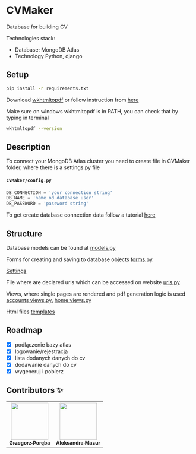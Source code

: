 # CVMaker

Database for building CV

Technologies stack:

- Database: MongoDB Atlas
- Technology Python, django

## Setup

```bash
pip install -r requirements.txt
```
Download [wkhtmltopdf](https://wkhtmltopdf.org/downloads.html) or follow instruction from [here](https://github.com/worlduniting/bookshop/wiki/Installing-wkhtmltopdf)

Make sure on windows wkhtmltopdf is in PATH, you can check that by typing in terminal 
```bash
wkhtmltopdf --version
```
## Description

To connect your MongoDB Atlas cluster you need to create file in CVMaker folder, where there is a settings.py file
 
 #### **`CVMaker/config.py`**
 ```python
DB_CONNECTION = 'your connection string'
DB_NAME = 'name od database user'
DB_PASSWORD = 'password string'
```

To get create database connection data follow a tutorial [here](https://docs.atlas.mongodb.com/connect-to-cluster/)

## Structure

Database models can be found at
[models.py](./home/models.py)

Forms for creating and saving to database objects 
[forms.py](./accounts/forms.py)

[Settings](./CVMaker/settings.py)

File where are declared urls which can be accessed on website
[urls.py](./CVMaker/urls.py)

Views, where single pages are rendered and pdf generation logic is used
[accounts views.py](./accounts/views.py),
[home views.py](./home/views.py)

Html files 
[templates](./templates)


## Roadmap

- [x] podlączenie bazy atlas
- [x] logowanie/rejestracja
- [x] lista dodanych danych do cv
- [x] dodawanie danych do cv
- [x] wygeneruj i pobierz

## Contributors ✨

<table>
  <tr>
    <td align="center"><a href="https://github.com/Wokstym"><img src="https://avatars2.githubusercontent.com/u/44115112?s=460&u=2fea6d808fb949060aa499dad3e3365608bb5c40&v=4" width="100px;" alt=""/><br /><sub><b>Grzegorz Poręba</b></sub></a><br />
    </td>
    <td align="center"><a href="https://github.com/alexmaz99"><img src="https://avatars2.githubusercontent.com/u/56346754?s=460&u=a0c3bd4ae7860a0694db0110f7b10d80434fecd4&v=4" width="100px;" alt=""/><br /><sub><b>Aleksandra Mazur</b></sub></a><br /></td>
  </tr>
</table>
